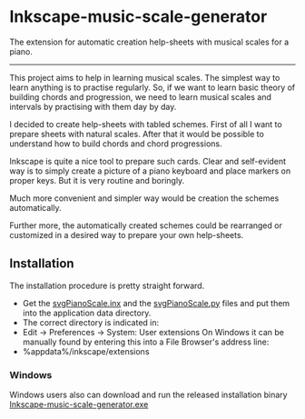 # Inkscape-music-scale-generator

The extension for automatic creation help-sheets with musical scales for a piano.

---

This project aims to help in learning musical scales. The simplest way to learn anything is to practise regularly. So, if we want to learn basic theory of building chords and progression, we need to learn musical scales and intervals by practising with them day by day.

I decided to create help-sheets with tabled schemes. First of all I want to prepare sheets with natural scales. After that it would be possible to understand how to build chords and chord progressions.

Inkscape is quite a nice tool to prepare such cards. Clear and self-evident way is to simply create a picture of a piano keyboard and place markers on proper keys. But it is very routine and boringly.

Much more convenient and simpler way would be creation the schemes automatically.

Further more, the automatically created schemes could be rearranged or customized in a desired way to prepare your own help-sheets.

## Installation
The installation procedure is pretty straight forward.

- Get the [svgPianoScale.inx](https://github.com/piroxiljin/inkscape-music-scale-generator/blob/master/share/extensions/svgPianoScale.inx) and the [svgPianoScale.py](https://github.com/piroxiljin/inkscape-music-scale-generator/blob/master/share/extensions/svgPianoScale.py) files and put them into the application data directory. 
- The correct directory is indicated in:
 - Edit -> Preferences -> System: User extensions
On Windows it can be manually found by entering this into a File Browser's address line:
  - %appdata%/inkscape/extensions

### Windows
Windows users also can download and run the released installation binary [Inkscape-music-scale-generator.exe](https://github.com/piroxiljin/inkscape-music-scale-generator/releases/download/v1.0/Inkscape-music-scale-generator.exe)
